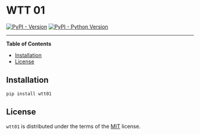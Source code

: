 # WTT 01

[![PyPI - Version](https://img.shields.io/pypi/v/wtt01.svg)](https://pypi.org/project/wtt01)
[![PyPI - Python Version](https://img.shields.io/pypi/pyversions/wtt01.svg)](https://pypi.org/project/wtt01)

-----

**Table of Contents**

- [Installation](#installation)
- [License](#license)

## Installation

```console
pip install wtt01
```

## License

`wtt01` is distributed under the terms of the [MIT](https://spdx.org/licenses/MIT.html) license.
